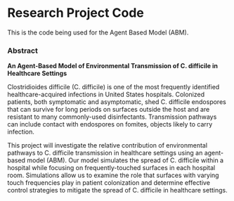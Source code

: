# Research Project Code 

This is the code being used for the Agent Based Model (ABM). 

### Abstract

<strong> An Agent-Based Model of Environmental Transmission of C. difficile in Healthcare Settings </strong>

Clostridioides difficile (C. difficile) is one of the most frequently identified healthcare-acquired infections in United States hospitals. Colonized patients, both symptomatic and asymptomatic, shed C. difficile endospores that can survive for long periods on surfaces outside the host and are resistant to many commonly-used disinfectants. Transmission pathways can include contact with endospores on fomites, objects likely to carry infection. 

This project will investigate the relative contribution of environmental pathways to C. difficile transmission in healthcare settings using an agent-based model (ABM). Our model simulates the spread of C. difficile within a hospital while focusing on frequently-touched surfaces in each hospital room. Simulations allow us to examine the role that surfaces with varying touch frequencies play in patient colonization and determine effective control strategies to mitigate the spread of C. difficile in healthcare settings.
